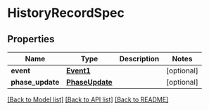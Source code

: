 # HistoryRecordSpec

## Properties
Name | Type | Description | Notes
------------ | ------------- | ------------- | -------------
**event** | [**Event1**](Event1.md) |  | [optional] 
**phase_update** | [**PhaseUpdate**](PhaseUpdate.md) |  | [optional] 

[[Back to Model list]](../README.md#documentation-for-models) [[Back to API list]](../README.md#documentation-for-api-endpoints) [[Back to README]](../README.md)

